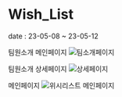 # Wish_List

date : 23-05-08 ~ 23-05-12

팀원소개 메인페이지
![팀소개페이지](https://github.com/SeungBum123/Wish_List/assets/67528758/27985edd-f782-4655-b901-964b4523a778)

팀원소개 상세페이지
![상세페이지](https://github.com/SeungBum123/Wish_List/assets/67528758/eae1b82a-2588-4317-a312-aa5624b8c486)

메인페이지
![위시리스트 메인페이지](https://github.com/SeungBum123/Wish_List/assets/67528758/458ead5a-4ec7-4740-94a1-8fff6dd1360f)
